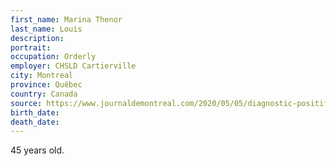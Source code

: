 ```yaml
---
first_name: Marina Thenor
last_name: Louis
description: 
portrait: 
occupation: Orderly
employer: CHSLD Cartierville
city: Montreal
province: Québec
country: Canada
source: https://www.journaldemontreal.com/2020/05/05/diagnostic-positif-a-la-covid-une-travailleuse-sociale-de-33-ans-decede-1
birth_date: 
death_date: 
---
```


45 years old.